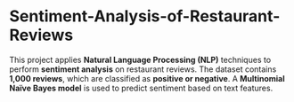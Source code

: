 # Sentiment-Analysis-of-Restaurant-Reviews
This project applies **Natural Language Processing (NLP)** techniques to perform **sentiment analysis** on restaurant reviews. The dataset contains **1,000 reviews**, which are classified as **positive or negative**. A **Multinomial Naïve Bayes model** is used to predict sentiment based on text features.
